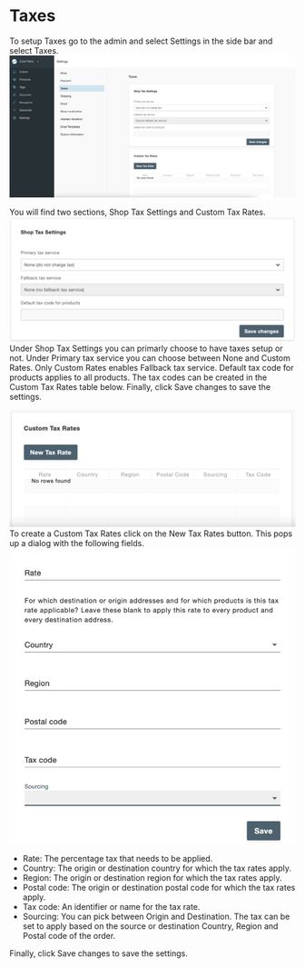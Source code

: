 # Taxes

To setup Taxes go to the admin and select Settings in the side bar and select Taxes. 
![Admin Tax Settings](_assets/73-admin-taxes-find-settings.png)

You will find two sections, Shop Tax Settings and Custom Tax Rates.
![Shop Tax Settings](_assets/73-admin-taxes-shop-tax-settings.png)
Under Shop Tax Settings you can primarly choose to have taxes setup or not. Under Primary tax service you can choose between None and Custom Rates. Only Custom Rates enables Fallback tax service. Default tax code for products applies to all products. The tax codes can be created in the Custom Tax Rates table below. Finally, click Save changes to save the settings.

![Custom Tax Rates](_assets/73-admin-taxes-custom-tax-rates.png)
To create a Custom Tax Rates click on the New Tax Rates button. This pops up a dialog with the following fields.
![New Tax Rate](_assets/73-admin-taxes-new-tax-rate.png)
- Rate: The percentage tax that needs to be applied.
- Country: The origin or destination country for which the tax rates apply.
- Region: The origin or destination region for which the tax rates apply.
- Postal code: The origin or destination postal code for which the tax rates apply.
- Tax code: An identifier or name for the tax rate.
- Sourcing: You can pick between Origin and Destination. The tax can be set to apply based on the source or destination Country, Region and Postal code of the order.

Finally, click Save changes to save the settings.